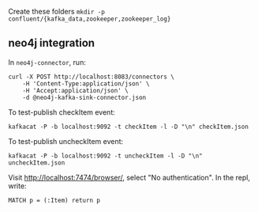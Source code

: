 Create these folders
`mkdir -p confluent/{kafka_data,zookeeper,zookeeper_log}`

## neo4j integration

In `neo4j-connector`, run:

```shell
curl -X POST http://localhost:8083/connectors \
    -H 'Content-Type:application/json' \
    -H 'Accept:application/json' \
    -d @neo4j-kafka-sink-connector.json
```

To test-publish checkItem event:

```shell
kafkacat -P -b localhost:9092 -t checkItem -l -D "\n" checkItem.json
```

To test-publish uncheckItem event:

```shell
kafkacat -P -b localhost:9092 -t uncheckItem -l -D "\n" uncheckItem.json
```

Visit [http://localhost:7474/browser/](http://localhost:7474/browser/), select "No authentication". In the repl, write:

```cypher
MATCH p = (:Item) return p
```
